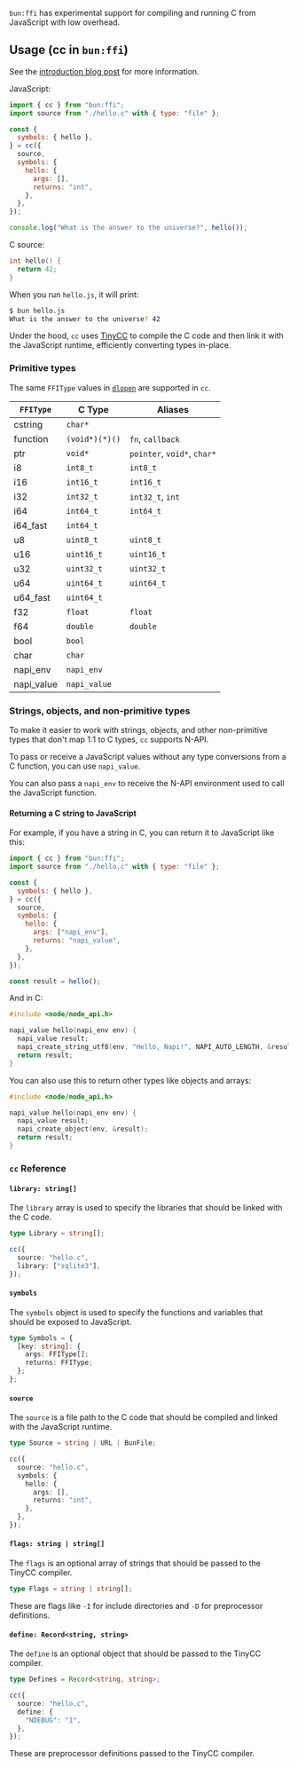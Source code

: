 `bun:ffi` has experimental support for compiling and running C from JavaScript with low overhead.

## Usage (cc in `bun:ffi`)

See the [introduction blog post](https://bun.sh/blog/compile-and-run-c-in-js) for more information.

JavaScript:

```ts#hello.js
import { cc } from "bun:ffi";
import source from "./hello.c" with { type: "file" };

const {
  symbols: { hello },
} = cc({
  source,
  symbols: {
    hello: {
      args: [],
      returns: "int",
    },
  },
});

console.log("What is the answer to the universe?", hello());
```

C source:

```c#hello.c
int hello() {
  return 42;
}
```

When you run `hello.js`, it will print:

```sh
$ bun hello.js
What is the answer to the universe? 42
```

Under the hood, `cc` uses [TinyCC](https://bellard.org/tcc/) to compile the C code and then link it with the JavaScript runtime, efficiently converting types in-place.

### Primitive types

The same `FFIType` values in [`dlopen`](/docs/api/ffi) are supported in `cc`.

| `FFIType`  | C Type         | Aliases                     |
| ---------- | -------------- | --------------------------- |
| cstring    | `char*`        |                             |
| function   | `(void*)(*)()` | `fn`, `callback`            |
| ptr        | `void*`        | `pointer`, `void*`, `char*` |
| i8         | `int8_t`       | `int8_t`                    |
| i16        | `int16_t`      | `int16_t`                   |
| i32        | `int32_t`      | `int32_t`, `int`            |
| i64        | `int64_t`      | `int64_t`                   |
| i64_fast   | `int64_t`      |                             |
| u8         | `uint8_t`      | `uint8_t`                   |
| u16        | `uint16_t`     | `uint16_t`                  |
| u32        | `uint32_t`     | `uint32_t`                  |
| u64        | `uint64_t`     | `uint64_t`                  |
| u64_fast   | `uint64_t`     |                             |
| f32        | `float`        | `float`                     |
| f64        | `double`       | `double`                    |
| bool       | `bool`         |                             |
| char       | `char`         |                             |
| napi_env   | `napi_env`     |                             |
| napi_value | `napi_value`   |                             |

### Strings, objects, and non-primitive types

To make it easier to work with strings, objects, and other non-primitive types that don't map 1:1 to C types, `cc` supports N-API.

To pass or receive a JavaScript values without any type conversions from a C function, you can use `napi_value`.

You can also pass a `napi_env` to receive the N-API environment used to call the JavaScript function.

#### Returning a C string to JavaScript

For example, if you have a string in C, you can return it to JavaScript like this:

```ts#hello.js
import { cc } from "bun:ffi";
import source from "./hello.c" with { type: "file" };

const {
  symbols: { hello },
} = cc({
  source,
  symbols: {
    hello: {
      args: ["napi_env"],
      returns: "napi_value",
    },
  },
});

const result = hello();
```

And in C:

```c#hello.c
#include <node/node_api.h>

napi_value hello(napi_env env) {
  napi_value result;
  napi_create_string_utf8(env, "Hello, Napi!", NAPI_AUTO_LENGTH, &result);
  return result;
}
```

You can also use this to return other types like objects and arrays:

```c#hello.c
#include <node/node_api.h>

napi_value hello(napi_env env) {
  napi_value result;
  napi_create_object(env, &result);
  return result;
}
```

### `cc` Reference

#### `library: string[]`

The `library` array is used to specify the libraries that should be linked with the C code.

```ts
type Library = string[];

cc({
  source: "hello.c",
  library: ["sqlite3"],
});
```

#### `symbols`

The `symbols` object is used to specify the functions and variables that should be exposed to JavaScript.

```ts
type Symbols = {
  [key: string]: {
    args: FFIType[];
    returns: FFIType;
  };
};
```

#### `source`

The `source` is a file path to the C code that should be compiled and linked with the JavaScript runtime.

```ts
type Source = string | URL | BunFile;

cc({
  source: "hello.c",
  symbols: {
    hello: {
      args: [],
      returns: "int",
    },
  },
});
```

#### `flags: string | string[]`

The `flags` is an optional array of strings that should be passed to the TinyCC compiler.

```ts
type Flags = string | string[];
```

These are flags like `-I` for include directories and `-D` for preprocessor definitions.

#### `define: Record<string, string>`

The `define` is an optional object that should be passed to the TinyCC compiler.

```ts
type Defines = Record<string, string>;

cc({
  source: "hello.c",
  define: {
    "NDEBUG": "1",
  },
});
```

These are preprocessor definitions passed to the TinyCC compiler.
